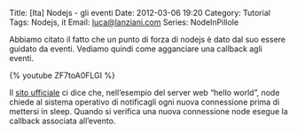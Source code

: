 Title: [Ita] Nodejs - gli eventi
Date: 2012-03-06 19:20
Category: Tutorial
Tags: Nodejs, it
Email: luca@lanziani.com
Series: NodeInPillole

Abbiamo citato il fatto che un punto di forza di nodejs è dato dal suo essere guidato da eventi.
Vediamo quindi come agganciare una callback agli eventi.

{% youtube ZF7toA0FLGI %}

Il [sito ufficiale]( http://nodejs.org/about/) ci dice che, nell’esempio del server web “hello world”, node chiede al sistema operativo di notificagli ogni nuova connessione prima di mettersi in sleep.
Quando si verifica una nuova connessione node esegue la callback associata all’evento.

